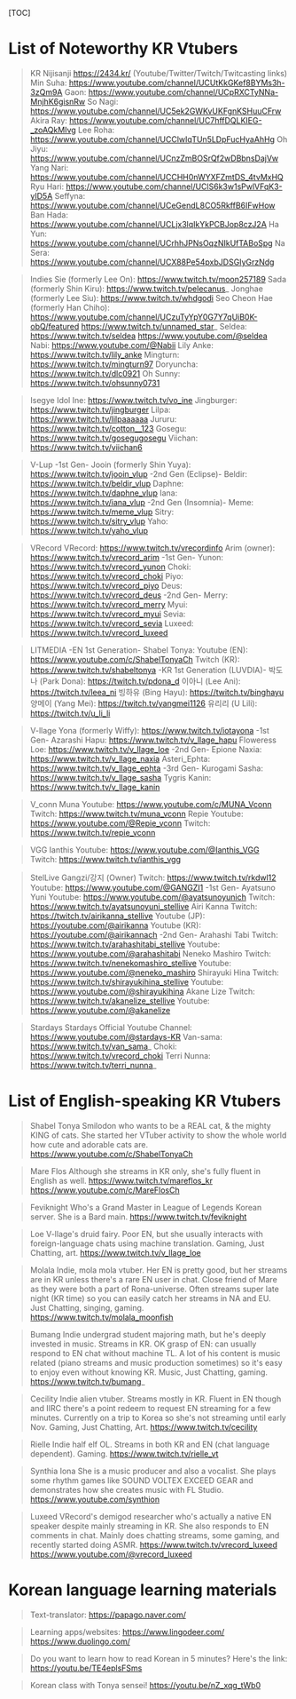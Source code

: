 [TOC]

# List of Noteworthy KR Vtubers
>KR Nijisanji
https://2434.kr/ (Youtube/Twitter/Twitch/Twitcasting links)
Min Suha: https://www.youtube.com/channel/UCUtKkGKef8BYMs3h-3zQm9A
Gaon: https://www.youtube.com/channel/UCpRXCTyNNa-MnjhK6gisnRw
So Nagi: https://www.youtube.com/channel/UC5ek2GWKvUKFgnKSHuuCFrw
Akira Ray: https://www.youtube.com/channel/UC7hffDQLKIEG-_zoAQkMIvg
Lee Roha: https://www.youtube.com/channel/UCClwIqTUn5LDpFucHyaAhHg
Oh Jiyu: https://www.youtube.com/channel/UCnzZmBOSrQf2wDBbnsDajVw
Yang Nari: https://www.youtube.com/channel/UCCHH0nWYXFZmtDS_4tvMxHQ
Ryu Hari: https://www.youtube.com/channel/UClS6k3w1sPwlVFqK3-yID5A
Seffyna: https://www.youtube.com/channel/UCeGendL8CO5RkffB6IFwHow
Ban Hada: https://www.youtube.com/channel/UCLjx3lqIkYkPCBJop8czJ2A
Ha Yun: https://www.youtube.com/channel/UCrhhJPNsOqzNIkUfTABoSpg
Na Sera: https://www.youtube.com/channel/UCX88Pe54pxbJDSGIyGrzNdg
 
>Indies
Sie (formerly Lee On): https://www.twitch.tv/moon257189
Sada (formerly Shin Kiru): https://www.twitch.tv/pelecanus_
Jonghae (formerly Lee Siu): https://www.twitch.tv/whdgodi
Seo Cheon Hae (formerly Han Chiho): 
https://www.youtube.com/channel/UCzuTyYpY0G7Y7qUiB0K-obQ/featured
https://www.twitch.tv/unnamed_star_
Seldea:
https://www.twitch.tv/seldea
https://www.youtube.com/@seldea
Nabi:
https://www.youtube.com/@Nabii
Lily Anke:
https://www.twitch.tv/lily_anke
Mingturn:
https://www.twitch.tv/mingturn97
Doryuncha: 
https://www.twitch.tv/dlc0921
Oh Sunny: 
https://www.twitch.tv/ohsunny0731
 
>Isegye Idol
Ine: https://www.twitch.tv/vo_ine
Jingburger: https://www.twitch.tv/jingburger
Lilpa: https://www.twitch.tv/lilpaaaaaa
Jururu: https://www.twitch.tv/cotton__123
Gosegu: https://www.twitch.tv/gosegugosegu
Viichan: https://www.twitch.tv/viichan6
 
>V-Lup
-1st Gen-
Jooin (formerly Shin Yuya): https://www.twitch.tv/jooin_vlup
-2nd Gen (Eclipse)-
Beldir: https://www.twitch.tv/beldir_vlup
Daphne: https://www.twitch.tv/daphne_vlup
Iana: https://www.twitch.tv/iana_vlup
-2nd Gen (Insomnia)-
Meme: https://www.twitch.tv/meme_vlup
Sitry: https://www.twitch.tv/sitry_vlup
Yaho: https://www.twitch.tv/yaho_vlup
 
>VRecord
VRecord: https://www.twitch.tv/vrecordinfo
Arim (owner): https://www.twitch.tv/vrecord_arim
-1st Gen-
Yunon: https://www.twitch.tv/vrecord_yunon
Choki: https://www.twitch.tv/vrecord_choki
Piyo: https://www.twitch.tv/vrecord_piyo
Deus: https://www.twitch.tv/vrecord_deus
-2nd Gen-
Merry: https://www.twitch.tv/vrecord_merry
Myui: https://www.twitch.tv/vrecord_myui
Sevia: https://www.twitch.tv/vrecord_sevia
Luxeed: https://www.twitch.tv/vrecord_luxeed
 
>LITMEDIA
-EN 1st Generation-
Shabel Tonya: 
Youtube (EN): https://www.youtube.com/c/ShabelTonyaCh
Twitch (KR): https://www.twitch.tv/shabeltonya
-KR 1st Generation (LUVDIA)-
박도나 (Park Dona): https://twitch.tv/pdona_d
이아니 (Lee Ani): https://twitch.tv/leea_ni
빙하유 (Bing Hayu): https://twitch.tv/binghayu
양메이 (Yang Mei): https://twitch.tv/yangmei1126
유리리 (U Lili): https://twitch.tv/u_li_li
 
>V-llage
Yona (formerly Wiffy): https://www.twitch.tv/iotayona
-1st Gen-
Azarashi Hapu: https://www.twitch.tv/v_llage_hapu
Floweress Loe: https://www.twitch.tv/v_llage_loe
-2nd Gen-
Epione Naxia: https://www.twitch.tv/v_llage_naxia
Asteri_Ephta: https://www.twitch.tv/v_llage_ephta
-3rd Gen-
Kurogami Sasha: https://www.twitch.tv/v_llage_sasha
Tygris Kanin: https://www.twitch.tv/v_llage_kanin
 
>V_conn
Muna
Youtube: https://www.youtube.com/c/MUNA_Vconn
Twitch: https://www.twitch.tv/muna_vconn
Repie
Youtube: https://www.youtube.com/@Repie_vconn
Twitch: https://www.twitch.tv/repie_vconn
 
>VGG
Ianthis
Youtube: https://www.youtube.com/@Ianthis_VGG
Twitch: https://www.twitch.tv/ianthis_vgg
 
>StelLive
Gangzi/강지 (Owner)
Twitch: https://www.twitch.tv/rkdwl12
Youtube: https://www.youtube.com/@GANGZI1
-1st Gen-
Ayatsuno Yuni
Youtube: https://www.youtube.com/@ayatsunoyunich
Twitch: https://www.twitch.tv/ayatsunoyuni_stellive
Airi Kanna
Twitch: https://twitch.tv/airikanna_stellive
Youtube (JP): https://youtube.com/@airikanna
Youtube (KR): https://youtube.com/@airikannach
-2nd Gen-
Arahashi Tabi
Twitch: https://www.twitch.tv/arahashitabi_stellive
Youtube: https://www.youtube.com/@arahashitabi
Neneko Mashiro
Twitch: https://www.twitch.tv/nenekomashiro_stellive
Youtube: https://www.youtube.com/@neneko_mashiro
Shirayuki Hina
Twitch: https://www.twitch.tv/shirayukihina_stellive
Youtube: https://www.youtube.com/@shirayukihina
Akane Lize
Twitch: https://www.twitch.tv/akanelize_stellive
Youtube: https://www.youtube.com/@akanelize
 
>Stardays
Stardays Official Youtube Channel: https://www.youtube.com/@stardays-KR
Van-sama: https://www.twitch.tv/van_sama_
Choki: https://www.twitch.tv/vrecord_choki
Terri Nunna: https://www.twitch.tv/terri_nunna_

# List of English-speaking KR Vtubers
>Shabel Tonya
Smilodon who wants to be a REAL cat, & the mighty KING of cats. She started her VTuber activity to show the whole world how cute and adorable cats are.
https://www.youtube.com/c/ShabelTonyaCh
 
>Mare Flos
Although she streams in KR only, she's fully fluent in English as well.
https://www.twitch.tv/mareflos_kr
https://www.youtube.com/c/MareFlosCh
 
>Feviknight 
Who's a Grand Master in League of Legends Korean server. She is a Bard main.
https://www.twitch.tv/feviknight
 
>Loe
V-llage's druid fairy. Poor EN, but she usually interacts with foreign-language chats using machine translation. Gaming, Just Chatting, art.
https://www.twitch.tv/v_llage_loe
 
>Molala
Indie, mola mola vtuber. Her EN is pretty good, but her streams are in KR unless there's a rare EN user in chat. Close friend of Mare as they were both a part of Rona-universe. Often streams super late night (KR time) so you can easily catch her streams in NA and EU. Just Chatting, singing, gaming.
https://www.twitch.tv/molala_moonfish
 
>Bumang
Indie undergrad student majoring math, but he's deeply invested in music. Streams in KR. OK grasp of EN: can usually respond to EN chat without machine TL. A lot of his content is music related (piano streams and music production sometimes) so it's easy to enjoy even without knowing KR. Music, Just Chatting, gaming.
https://www.twitch.tv/bumang_
 
>Cecility
Indie alien vtuber. Streams mostly in KR. Fluent in EN though and IIRC there's a point redeem to request EN streaming for a few minutes. Currently on a trip to Korea so she's not streaming until early Nov. Gaming, Just Chatting, Art.
https://www.twitch.tv/cecility
 
>Rielle
Indie half elf OL. Streams in both KR and EN (chat language dependent). Gaming.
https://www.twitch.tv/rielle_vt
 
>Synthia Iona
She is a music producer and also a vocalist. She plays some rhythm games like SOUND VOLTEX EXCEED GEAR and demonstrates how she creates music with FL Studio.
https://www.youtube.com/synthion

>Luxeed
VRecord's demigod researcher who's actually a native EN speaker despite mainly streaming in KR. She also responds to EN comments in chat.  Mainly does chatting streams, some gaming, and recently started doing ASMR.
https://www.twitch.tv/vrecord_luxeed
https://www.youtube.com/@vrecord_luxeed

# Korean language learning materials

>Text-translator:
https://papago.naver.com/

>Learning apps/websites:
https://www.lingodeer.com/
https://www.duolingo.com/

>Do you want to learn how to read Korean in 5 minutes? Here's the link:
https://youtu.be/TE4eplsFSms

>Korean class with Tonya sensei!
https://youtu.be/nZ_xqg_tWb0